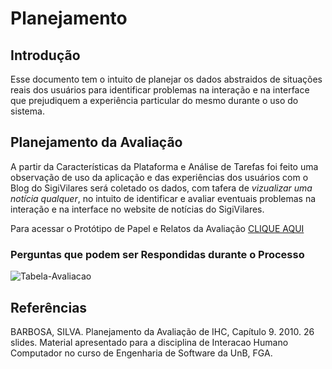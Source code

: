 # Planejamento

## Introdução

Esse documento tem o intuito de planejar os dados abstraidos de situações reais dos usuários para identificar problemas na interação e na interface que prejudiquem a experiência particular do mesmo durante o uso do sistema.

## Planejamento da Avaliação

A partir da Características da Plataforma e Análise de Tarefas foi feito uma observação de uso da aplicação e das experiências dos usuários com o Blog do SigiVilares será coletado os dados, com tafera de _vizualizar uma notícia qualquer_, no intuito de identificar e avaliar eventuais problemas na interação e na interface no website de notícias do SigiVilares.

Para acessar o Protótipo de Papel e Relatos da Avaliação [CLIQUE AQUI](https://interacao-humano-computador.github.io/2019.2-SigiVilares/identificacao_de_necessidades/prototipo_de_papel/PrototipoDePapel/)

### Perguntas que podem ser Respondidas durante o Processo

![Tabela-Avaliacao](https://i.imgur.com/5Y0EsY8.png)

## Referências

BARBOSA, SILVA. Planejamento da Avaliação de IHC, Capítulo 9. 2010. 26 slides. Material apresentado para a disciplina de Interacao Humano Computador no curso de Engenharia de Software da UnB, FGA.
